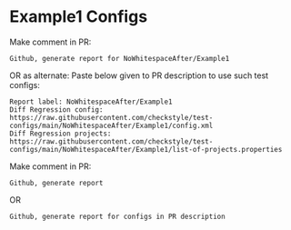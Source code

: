 # Example1 Configs
Make comment in PR:
```
Github, generate report for NoWhitespaceAfter/Example1
```
OR as alternate:
Paste below given to PR description to use such test configs:
```
Report label: NoWhitespaceAfter/Example1
Diff Regression config: https://raw.githubusercontent.com/checkstyle/test-configs/main/NoWhitespaceAfter/Example1/config.xml
Diff Regression projects: https://raw.githubusercontent.com/checkstyle/test-configs/main/NoWhitespaceAfter/Example1/list-of-projects.properties
```
Make comment in PR:
```
Github, generate report
```
OR
```
Github, generate report for configs in PR description
```
